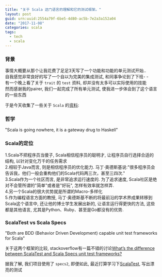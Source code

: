 ```yaml
---
title: "关于 Scala 这门语言的理解和它的测试框架。"
layout: post
guid: urn:uuid:2554a79f-6be5-4d80-ac5b-7e2a3a152a04
date: "2017-11-08"
categories: scala
tags:
  - tech
  - scala
---
```


### 背景
    
事情大概要从那个让我花费了足足3天写了一个功能和功能的单元测试开始..    
自我感觉非常良好的写了一个自以为完美的集成测试, 和同事争论到了下班- -      
有一个晚上看了关于 `trait` 的 `test` 资料, 却并没有太多可以实际使用的技能   
然而感谢我的pairer, 我们一起完成了所有单元测试, 使我进一步体会到了这个语言的一些东西    
    
于是今天收集了一些关于 `Scala` 的[资料](https://www.zhihu.com/question/19748408):  
      
### 哲学  
    
"Scala is going nowhere, it is a gateway drug to Haskell"  
    
### Scala的定位  
    
1.Scala不把程序员当傻子, Scala相信程序员的聪明才, 让程序员自行选择合适的结构, 以针对变化万千的任务需求  
2.相较于Java而言, 则是相信程序员的优化能力. 马丁·奥德斯基说:"很多程序员会告诉我，他们一般会重构他们的Scala代码两三次，甚至三四次."   
3.Scala作为一个社区而言, 是非常追求运行速度的. 为了追求速度, Scala社区是绝对不会管所谓的"简单"或者是"好玩", 怎样有效率就怎样弄.  
4.另一个Scala的很大优势就是所谓的Macro-多样化  
5.作为编程语言方面的教授, 马丁·奥德斯基不断的将最前沿的学术界成果转移到Scala这个语言中, 还让他的博士学生发展出新的, 让语言运行得更快的方法, 这些都是其他语言, 尤其是Python、Ruby、甚至是Go都没有的优势.  

### ScalaTest vs Scala Specs 
        
"Both are BDD (Behavior Driven Development) capable unit test frameworks for Scala"    
         
关于这两个框架的比较, stackoverflow有一篇不错的讨论[What’s the difference between ScalaTest and Scala Specs unit test frameworks?
](https://stackoverflow.com/questions/2220815/what-s-the-difference-between-scalatest-and-scala-specs-unit-test-frameworks)    
    
据我了解, 我们项目使用了 `specs2`, 即便如此, 最近打算学习下[ScalaTest](https://github.com/scalatest/scalatest), 写出漂亮的测试  






